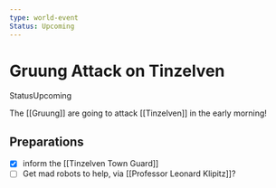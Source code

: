 ```yaml
---
type: world-event
Status: Upcoming
---
```


#  Gruung Attack on Tinzelven
<span class="dataview inline-field"><span class="inline-field-key">Status</span><span class="inline-field-value">Upcoming</span></span>

The [[Gruung]] are going to attack [[Tinzelven]] in the early morning!

## Preparations
- [x] inform the [[Tinzelven Town Guard]]
- [ ] Get mad robots to help, via [[Professor Leonard Klipitz]]? 